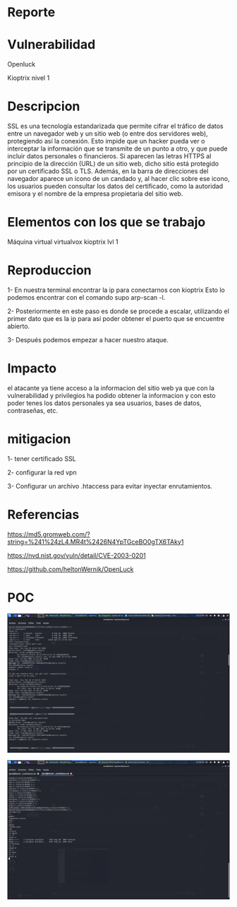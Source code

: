 # Reporte
 
# Vulnerabilidad 
Openluck

Kioptrix nivel 1 
# Descripcion 
SSL es una tecnología estandarizada que permite cifrar el tráfico de datos entre un navegador web y un sitio web (o entre dos servidores web), protegiendo así la conexión. Esto impide que un hacker pueda ver o interceptar la información que se transmite de un punto a otro, y que puede incluir datos personales o financieros.
Si aparecen las letras HTTPS al principio de la dirección (URL) de un sitio web, dicho sitio está protegido por un certificado SSL o TLS. Además, en la barra de direcciones del navegador aparece un icono de un candado y, al hacer clic sobre ese icono, los usuarios pueden consultar los datos del certificado, como la autoridad emisora y el nombre de la empresa propietaria del sitio web.

# Elementos con los que se trabajo 
Máquina virtual virtualvox kioptrix lvl 1

# Reproduccion
1-	En nuestra terminal encontrar la ip para conectarnos con kioptrix
Esto lo podemos encontrar con el comando supo arp-scan -l.

2-	Posteriormente en este paso es donde se procede a escalar, utilizando el primer dato que es la ip para así poder obtener el puerto que se encuentre abierto.

3-	Después podemos empezar a hacer nuestro ataque.

# Impacto
el atacante ya tiene acceso a la informacion del sitio web ya que con la vulnerabilidad y privilegios ha podido obtener la informacion 
y con esto poder tenes los datos personales ya sea usuarios, bases de datos, contraseñas, etc.

# mitigacion 
1- tener certificado SSL

2- configurar la red vpn 

3- Configurar un archivo .htaccess para evitar inyectar enrutamientos.

# Referencias 
https://md5.gromweb.com/?string=%241%24zL4.MR4t%2426N4YpTGceBO0gTX6TAky1

https://nvd.nist.gov/vuln/detail/CVE-2003-0201

https://github.com/heltonWernik/OpenLuck

# POC

![imagen 1](./fotos/img1.png)

![imagen 2](./fotos/img2.png)
